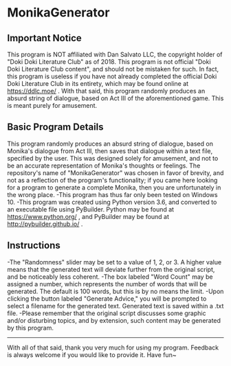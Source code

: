 # MonikaGenerator

Important Notice
-----
This program is NOT affiliated with Dan Salvato LLC, the copyright holder of "Doki Doki Literature Club" as of 2018.
This program is not official "Doki Doki Literature Club content", and should not be mistaken for such.
In fact, this program is useless if you have not already completed the official Doki Doki Literature Club in its
entirety, which may be found online at https://ddlc.moe/ .
With that said, this program randomly produces an absurd string of dialogue, based on Act III of the
aforementioned game. This is meant purely for amusement.

Basic Program Details
-----
This program randomly produces an absurd string of dialogue, based on Monika's dialogue from Act III, then saves
that dialogue within a text file, specified by the user. This was designed solely for amusement, and not to be
an accurate representation of Monika's thoughts or feelings.
The repository's name of "MonikaGenerator" was chosen in favor of brevity, and not as a reflection of the
program's functionality; if you came here looking for a program to generate a complete Monika, then you are
unfortunately in the wrong place.
-This program has thus far only been tested on Windows 10.
-This program was created using Python version 3.6, and converted to an executable file using PyBuilder.
 Python may be found at https://www.python.org/ , and PyBuilder may be found at http://pybuilder.github.io/ .

Instructions
-----
-The "Randomness" slider may be set to a value of 1, 2, or 3. A higher value means that the generated text will
 deviate further from the original script, and be noticeably less coherent.
-The box labeled "Word Count" may be assigned a number, which represents the number of words that will be
 generated. The default is 100 words, but this is by no means the limit.
-Upon clicking the button labeled "Generate Advice," you will be prompted to select a filename for the
 generated text. Generated text is saved within a .txt file.
-Please remember that the original script discusses some graphic and/or disturbing topics, and by extension,
 such content may be generated by this program.

-----
With all of that said, thank you very much for using my program. Feedback is always welcome if you would like to provide it.
Have fun~
